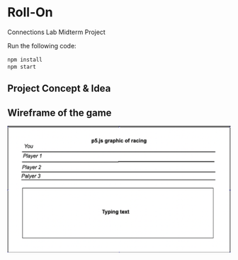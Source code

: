 # Roll-On
Connections Lab Midterm Project

Run the following code:
```
npm install
npm start
```

## Project Concept & Idea


## Wireframe of the game

![](images/1.png)

